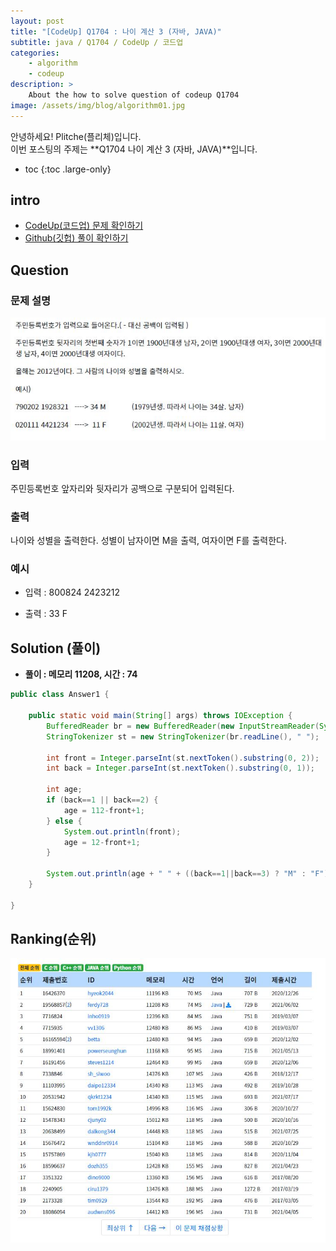 ```yaml
---
layout: post
title: "[CodeUp] Q1704 : 나이 계산 3 (자바, JAVA)"
subtitle: java / Q1704 / CodeUp / 코드업
categories:
    - algorithm
    - codeup
description: >
    About the how to solve question of codeup Q1704
image: /assets/img/blog/algorithm01.jpg
---
```


안녕하세요! Plitche(플리체)입니다.  
이번 포스팅의 주제는 **Q1704 나이 계산 3 (자바, JAVA)**입니다.

* toc
{:toc .large-only}

## intro
* [CodeUp(코드업) 문제 확인하기](https://codeup.kr/problem.php?id=1704)  
* [Github(깃헙) 풀이 확인하기](https://github.com/plitche/CodeUp_Solution/tree/master/Q1701~Q1800/Q1704)  

## Question
### 문제 설명
![](/assets/post/codeup/Q1700~Q1799/20211206_01/01.JPG)  

### 입력
주민등록번호 앞자리와 뒷자리가 공백으로 구분되어 입력된다.  

### 출력
나이와 성별을 출력한다. 성별이 남자이면 M을 출력, 여자이면 F를 출력한다.  
  
### 예시
* 입력 : 800824 2423212  
  
* 출력 : 33 F  

## Solution (풀이)
* **풀이 : 메모리 11208, 시간 : 74**  

```java
public class Answer1 {
	
	public static void main(String[] args) throws IOException {
        BufferedReader br = new BufferedReader(new InputStreamReader(System.in));
        StringTokenizer st = new StringTokenizer(br.readLine(), " ");
        
        int front = Integer.parseInt(st.nextToken().substring(0, 2));
        int back = Integer.parseInt(st.nextToken().substring(0, 1));
        
        int age;
        if (back==1 || back==2) {
        	age = 112-front+1;
        } else {
        	System.out.println(front);
        	age = 12-front+1;
        }
        
        System.out.println(age + " " + ((back==1||back==3) ? "M" : "F"));
    }
    	 
}
```  

## Ranking(순위)
![](/assets/post/codeup/Q1700~Q1799/20211206_01/03.JPG)  
